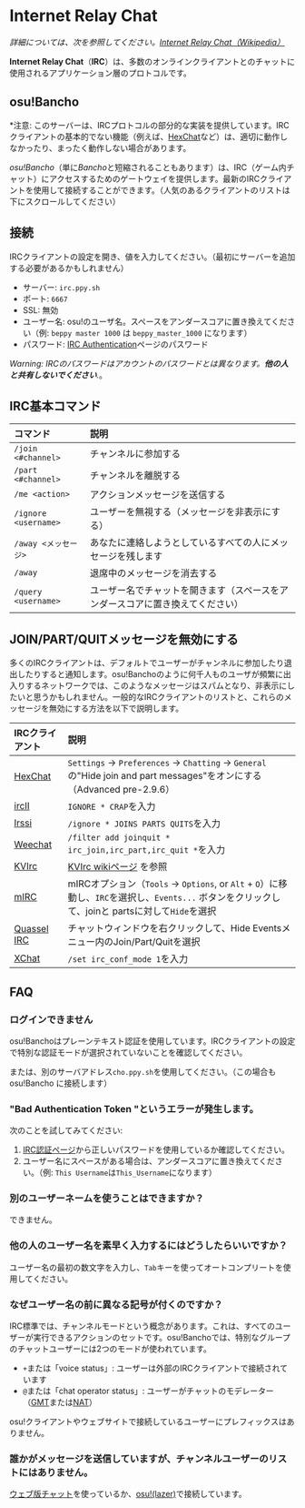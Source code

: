 # Internet Relay Chat

*詳細については、次を参照してください。[Internet Relay Chat（Wikipedia）](https://ja.wikipedia.org/wiki/Internet_Relay_Chat)*

**Internet Relay Chat**（**IRC**）は、多数のオンラインクライアントとのチャットに使用されるアプリケーション層のプロトコルです。

## osu!Bancho

*注意: このサーバーは、IRCプロトコルの部分的な実装を提供しています。IRCクライアントの基本的でない機能（例えば、[HexChat](https://hexchat.github.io/)など）は、適切に動作しなかったり、まったく動作しない場合があります。

*osu!Bancho*（単に*Bancho*と短縮されることもあります）は、IRC（ゲーム内チャット）にアクセスするためのゲートウェイを提供します。最新のIRCクライアントを使用して接続することができます。（人気のあるクライアントのリストは下にスクロールしてください）

## 接続

IRCクライアントの設定を開き、値を入力してください。（最初にサーバーを追加する必要があるかもしれません）

- サーバー: `irc.ppy.sh`
- ポート: `6667`
- SSL: 無効
- ユーザー名: osu!のユーザ名。スペースをアンダースコアに置き換えてください（例: `beppy master 1000` は `beppy_master_1000` になります）
- パスワード: [IRC Authentication](https://osu.ppy.sh/p/irc)ページのパスワード

*Warning: IRCのパスワードはアカウントのパスワードとは異なります。**他の人と共有しないでください**.*。

## IRC基本コマンド

| コマンド | 説明 |
| :-- | :-- |
| `/join <#channel>` | チャンネルに参加する |
| `/part <#channel>` | チャンネルを離脱する |
| `/me <action>` | アクションメッセージを送信する |
| `/ignore <username>` | ユーザーを無視する（メッセージを非表示にする） |
| `/away <メッセージ>` | あなたに連絡しようとしているすべての人にメッセージを残します |
| `/away` | 退席中のメッセージを消去する |
| `/query <username>` | ユーザー名でチャットを開きます（スペースをアンダースコアに置き換えてください） |

## JOIN/PART/QUITメッセージを無効にする

多くのIRCクライアントは、デフォルトでユーザーがチャンネルに参加したり退出したりすると通知します。osu!Banchoのように何千人ものユーザが頻繁に出入りするネットワークでは、このようなメッセージはスパムとなり、非表示にしたいと思うかもしれません。一般的なIRCクライアントのリストと、これらのメッセージを無効にする方法を以下で説明します。

| IRCクライアント | 説明 |
| :-- | :-- |
| [HexChat](https://hexchat.github.io/) | `Settings` -> `Preferences` -> `Chatting` -> `General` の"Hide join and part messages"をオンにする（Advanced pre-2.9.6） |
| [ircII](http://www.eterna.com.au/ircii/) | `IGNORE * CRAP`を入力 |
| [Irssi](https://irssi.org) | `/ignore * JOINS PARTS QUITS`を入力 |
| [Weechat](https://weechat.org/) | `/filter add joinquit * irc_join,irc_part,irc_quit *`を入力 |
| [KVIrc](https://www.kvirc.net/) | [KVIrc wikiページ](https://github.com/kvirc/KVIrc/wiki/FAQ#how-do-i-suppress-join-part-and-quit-messages) を参照 |
| [mIRC](https://www.mirc.com/) | mIRCオプション（`Tools` -> `Options`, or `Alt` + `O`）に移動し、`IRC`を選択し、`Events...` ボタンをクリックして、joinと partsに対して`Hide`を選択 |
| [Quassel IRC](https://quassel-irc.org/) | チャットウィンドウを右クリックして、Hide Eventsメニュー内のJoin/Part/Quitを選択 |
| [XChat](http://xchat.org/) | `/set irc_conf_mode 1`を入力 |

## FAQ

### ログインできません

osu!Banchoはプレーンテキスト認証を使用しています。IRCクライアントの設定で特別な認証モードが選択されていないことを確認してください。

または、別のサーバアドレス`cho.ppy.sh`を使用してください。（この場合も osu!Bancho に接続します）

### "Bad Authentication Token "というエラーが発生します。

次のことを試してみてください:

1. [IRC認証ページ](https://osu.ppy.sh/p/irc)から正しいパスワードを使用しているか確認してください。
2. ユーザー名にスペースがある場合は、アンダースコアに置き換えてください。（例: `This Username`は`This_Username`になります）

### 別のユーザーネームを使うことはできますか？

できません。

### 他の人のユーザー名を素早く入力するにはどうしたらいいですか？

ユーザー名の最初の数文字を入力し、`Tab`キーを使ってオートコンプリートを使用してください。

### なぜユーザー名の前に異なる記号が付くのですか？

IRC標準では、チャンネルモードという概念があります。これは、すべてのユーザーが実行できるアクションのセットです。osu!Banchoでは、特別なグループのチャットユーザーには2つのモードが使われています。

- `+`または「voice status」: ユーザーは外部のIRCクライアントで接続されています
- `@`または「chat operator status」: ユーザーがチャットのモデレーター（[GMT](/wiki/People/The_Team/Global_Moderation_Team)または[NAT](/wiki/People/The_Team/Nomination_Assessment_Team)）

osu!クライアントやウェブサイトで接続しているユーザーにプレフィックスはありません。

### 誰かがメッセージを送信していますが、チャンネルユーザーのリストにはありません。

[ウェブ版チャット](https://osu.ppy.sh/community/chat)を使っているか、[osu!(lazer)](https://github.com/ppy/osu)で接続しています。
